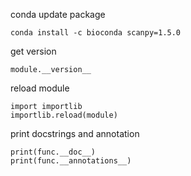 conda update package

    conda install -c bioconda scanpy=1.5.0
    
get version 

    module.__version__
    
reload module

    import importlib
    importlib.reload(module)

print docstrings and annotation

    print(func.__doc__)
    print(func.__annotations__)
